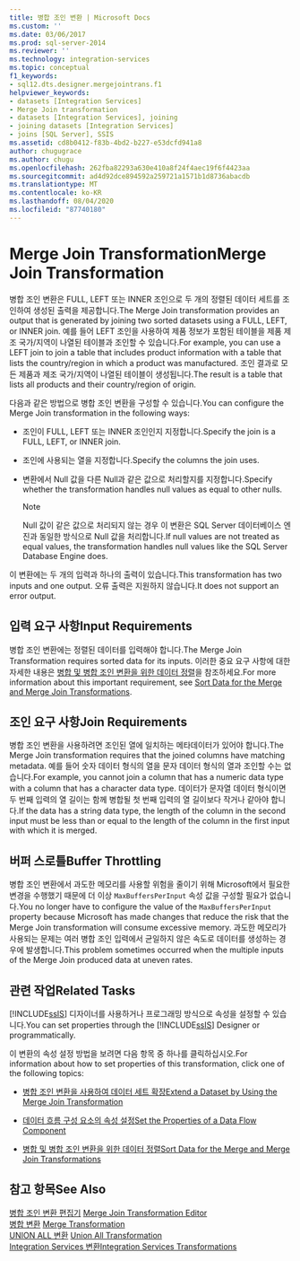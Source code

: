 ```yaml
---
title: 병합 조인 변환 | Microsoft Docs
ms.custom: ''
ms.date: 03/06/2017
ms.prod: sql-server-2014
ms.reviewer: ''
ms.technology: integration-services
ms.topic: conceptual
f1_keywords:
- sql12.dts.designer.mergejointrans.f1
helpviewer_keywords:
- datasets [Integration Services]
- Merge Join transformation
- datasets [Integration Services], joining
- joining datasets [Integration Services]
- joins [SQL Server], SSIS
ms.assetid: cd8b0412-f83b-4bd2-b227-e53dcfd941a8
author: chugugrace
ms.author: chugu
ms.openlocfilehash: 262fba82293a630e410a8f24f4aec19f6f4423aa
ms.sourcegitcommit: ad4d92dce894592a259721a1571b1d8736abacdb
ms.translationtype: MT
ms.contentlocale: ko-KR
ms.lasthandoff: 08/04/2020
ms.locfileid: "87740180"
---
```

# <a name="merge-join-transformation"></a><span data-ttu-id="effe1-102">Merge Join Transformation</span><span class="sxs-lookup"><span data-stu-id="effe1-102">Merge Join Transformation</span></span>
  <span data-ttu-id="effe1-103">병합 조인 변환은 FULL, LEFT 또는 INNER 조인으로 두 개의 정렬된 데이터 세트를 조인하여 생성된 출력을 제공합니다.</span><span class="sxs-lookup"><span data-stu-id="effe1-103">The Merge Join transformation provides an output that is generated by joining two sorted datasets using a FULL, LEFT, or INNER join.</span></span> <span data-ttu-id="effe1-104">예를 들어 LEFT 조인을 사용하여 제품 정보가 포함된 테이블을 제품 제조 국가/지역이 나열된 테이블과 조인할 수 있습니다.</span><span class="sxs-lookup"><span data-stu-id="effe1-104">For example, you can use a LEFT join to join a table that includes product information with a table that lists the country/region in which a product was manufactured.</span></span> <span data-ttu-id="effe1-105">조인 결과로 모든 제품과 제조 국가/지역이 나열된 테이블이 생성됩니다.</span><span class="sxs-lookup"><span data-stu-id="effe1-105">The result is a table that lists all products and their country/region of origin.</span></span>  
  
 <span data-ttu-id="effe1-106">다음과 같은 방법으로 병합 조인 변환을 구성할 수 있습니다.</span><span class="sxs-lookup"><span data-stu-id="effe1-106">You can configure the Merge Join transformation in the following ways:</span></span>  
  
-   <span data-ttu-id="effe1-107">조인이 FULL, LEFT 또는 INNER 조인인지 지정합니다.</span><span class="sxs-lookup"><span data-stu-id="effe1-107">Specify the join is a FULL, LEFT, or INNER join.</span></span>  
  
-   <span data-ttu-id="effe1-108">조인에 사용되는 열을 지정합니다.</span><span class="sxs-lookup"><span data-stu-id="effe1-108">Specify the columns the join uses.</span></span>  
  
-   <span data-ttu-id="effe1-109">변환에서 Null 값을 다른 Null과 같은 값으로 처리할지를 지정합니다.</span><span class="sxs-lookup"><span data-stu-id="effe1-109">Specify whether the transformation handles null values as equal to other nulls.</span></span>  
  
    > [!NOTE]  
    >  <span data-ttu-id="effe1-110">Null 값이 같은 값으로 처리되지 않는 경우 이 변환은 SQL Server 데이터베이스 엔진과 동일한 방식으로 Null 값을 처리합니다.</span><span class="sxs-lookup"><span data-stu-id="effe1-110">If null values are not treated as equal values, the transformation handles null values like the SQL Server Database Engine does.</span></span>  
  
 <span data-ttu-id="effe1-111">이 변환에는 두 개의 입력과 하나의 출력이 있습니다.</span><span class="sxs-lookup"><span data-stu-id="effe1-111">This transformation has two inputs and one output.</span></span> <span data-ttu-id="effe1-112">오류 출력은 지원하지 않습니다.</span><span class="sxs-lookup"><span data-stu-id="effe1-112">It does not support an error output.</span></span>  
  
## <a name="input-requirements"></a><span data-ttu-id="effe1-113">입력 요구 사항</span><span class="sxs-lookup"><span data-stu-id="effe1-113">Input Requirements</span></span>  
 <span data-ttu-id="effe1-114">병합 조인 변환에는 정렬된 데이터를 입력해야 합니다.</span><span class="sxs-lookup"><span data-stu-id="effe1-114">The Merge Join Transformation requires sorted data for its inputs.</span></span> <span data-ttu-id="effe1-115">이러한 중요 요구 사항에 대한 자세한 내용은 [병합 및 병합 조인 변환을 위한 데이터 정렬](sort-data-for-the-merge-and-merge-join-transformations.md)을 참조하세요.</span><span class="sxs-lookup"><span data-stu-id="effe1-115">For more information about this important requirement, see [Sort Data for the Merge and Merge Join Transformations](sort-data-for-the-merge-and-merge-join-transformations.md).</span></span>  
  
## <a name="join-requirements"></a><span data-ttu-id="effe1-116">조인 요구 사항</span><span class="sxs-lookup"><span data-stu-id="effe1-116">Join Requirements</span></span>  
 <span data-ttu-id="effe1-117">병합 조인 변환을 사용하려면 조인된 열에 일치하는 메타데이터가 있어야 합니다.</span><span class="sxs-lookup"><span data-stu-id="effe1-117">The Merge Join transformation requires that the joined columns have matching metadata.</span></span> <span data-ttu-id="effe1-118">예를 들어 숫자 데이터 형식의 열을 문자 데이터 형식의 열과 조인할 수는 없습니다.</span><span class="sxs-lookup"><span data-stu-id="effe1-118">For example, you cannot join a column that has a numeric data type with a column that has a character data type.</span></span> <span data-ttu-id="effe1-119">데이터가 문자열 데이터 형식이면 두 번째 입력의 열 길이는 함께 병합될 첫 번째 입력의 열 길이보다 작거나 같아야 합니다.</span><span class="sxs-lookup"><span data-stu-id="effe1-119">If the data has a string data type, the length of the column in the second input must be less than or equal to the length of the column in the first input with which it is merged.</span></span>  
  
## <a name="buffer-throttling"></a><span data-ttu-id="effe1-120">버퍼 스로틀</span><span class="sxs-lookup"><span data-stu-id="effe1-120">Buffer Throttling</span></span>  
 <span data-ttu-id="effe1-121">병합 조인 변환에서 과도한 메모리를 사용할 위험을 줄이기 위해 Microsoft에서 필요한 변경을 수행했기 때문에 더 이상 `MaxBuffersPerInput` 속성 값을 구성할 필요가 없습니다.</span><span class="sxs-lookup"><span data-stu-id="effe1-121">You no longer have to configure the value of the `MaxBuffersPerInput` property because Microsoft has made changes that reduce the risk that the Merge Join transformation will consume excessive memory.</span></span> <span data-ttu-id="effe1-122">과도한 메모리가 사용되는 문제는 여러 병합 조인 입력에서 균일하지 않은 속도로 데이터를 생성하는 경우에 발생합니다.</span><span class="sxs-lookup"><span data-stu-id="effe1-122">This problem sometimes occurred when the multiple inputs of the Merge Join produced data at uneven rates.</span></span>  
  
## <a name="related-tasks"></a><span data-ttu-id="effe1-123">관련 작업</span><span class="sxs-lookup"><span data-stu-id="effe1-123">Related Tasks</span></span>  
 <span data-ttu-id="effe1-124">[!INCLUDE[ssIS](../../../includes/ssis-md.md)] 디자이너를 사용하거나 프로그래밍 방식으로 속성을 설정할 수 있습니다.</span><span class="sxs-lookup"><span data-stu-id="effe1-124">You can set properties through the [!INCLUDE[ssIS](../../../includes/ssis-md.md)] Designer or programmatically.</span></span>  
  
 <span data-ttu-id="effe1-125">이 변환의 속성 설정 방법을 보려면 다음 항목 중 하나를 클릭하십시오.</span><span class="sxs-lookup"><span data-stu-id="effe1-125">For information about how to set properties of this transformation, click one of the following topics:</span></span>  
  
-   [<span data-ttu-id="effe1-126">병합 조인 변환을 사용하여 데이터 세트 확장</span><span class="sxs-lookup"><span data-stu-id="effe1-126">Extend a Dataset by Using the Merge Join Transformation</span></span>](merge-join-transformation.md)  
  
-   [<span data-ttu-id="effe1-127">데이터 흐름 구성 요소의 속성 설정</span><span class="sxs-lookup"><span data-stu-id="effe1-127">Set the Properties of a Data Flow Component</span></span>](../set-the-properties-of-a-data-flow-component.md)  
  
-   [<span data-ttu-id="effe1-128">병합 및 병합 조인 변환을 위한 데이터 정렬</span><span class="sxs-lookup"><span data-stu-id="effe1-128">Sort Data for the Merge and Merge Join Transformations</span></span>](sort-data-for-the-merge-and-merge-join-transformations.md)  
  
## <a name="see-also"></a><span data-ttu-id="effe1-129">참고 항목</span><span class="sxs-lookup"><span data-stu-id="effe1-129">See Also</span></span>  
 <span data-ttu-id="effe1-130">[병합 조인 변환 편집기](../../merge-join-transformation-editor.md) </span><span class="sxs-lookup"><span data-stu-id="effe1-130">[Merge Join Transformation Editor](../../merge-join-transformation-editor.md) </span></span>  
 <span data-ttu-id="effe1-131">[병합 변환](merge-transformation.md) </span><span class="sxs-lookup"><span data-stu-id="effe1-131">[Merge Transformation](merge-transformation.md) </span></span>  
 <span data-ttu-id="effe1-132">[UNION ALL 변환](union-all-transformation.md) </span><span class="sxs-lookup"><span data-stu-id="effe1-132">[Union All Transformation](union-all-transformation.md) </span></span>  
 [<span data-ttu-id="effe1-133">Integration Services 변환</span><span class="sxs-lookup"><span data-stu-id="effe1-133">Integration Services Transformations</span></span>](integration-services-transformations.md)  
  
  
